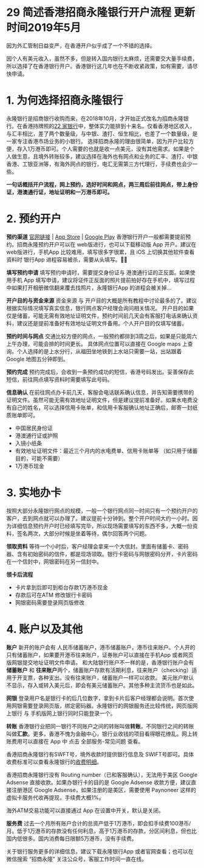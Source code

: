 # 29 简述香港招商永隆银行开户流程 更新时间2019年5月

因为外汇管制日益变严，在香港开户似乎成了一个不错的选择。
<!-- more -->
因个人有美元收入，虽然不多，但是转入国内银行太麻烦，还需要交大量手续费，所以选择了在香港银行开户。香港银行这几年也在不断收紧政策，如有需要，请尽快申请。

# 1. 为何选择招商永隆银行
永隆银行是招商银行收购而来，在2018年10月，才开始正式改名为招商永隆银行。在香港持牌照的[22 家银行](https://assets.kpmg/content/dam/kpmg/cn/pdf/zh/2018/08/hong-kong-banking-report-2018.pdf)中，整体实力能排到十来名。仅看香港地区收入，与汇丰相比，差了两个数量级，与中银、渣打、恒生相比，也差了一个数量级，是一家专注香港市场业务的小银行。
选择招商永隆的理由很简单，因为开户比较方便，存入1万港币即可。个人需要的也就是收一点美元，没有其他需求。如果是个人做生意，且境外转账较多，建议选择在海外也有网点和业务的汇丰、渣打、中银香港、工银亚洲等，有海外网点的银行，电汇无需第三方代理行，手续费也会少一些。

**一句话概括开户流程，网上预约，选好时间和网点，两三周后前往网点，带上身份证，港澳通行证，地址证明和一万港币即可。** 

# 2. 预约开户

**预约渠道**
 [官网链接](https://www.winglungbank.com/wlb_corporate/hk/about-us/service-guide/apply-now/account-opening-appointment.html)  | [App Store](https://itunes.apple.com/hk/app/%E6%8B%9B%E5%95%86%E6%B0%B8%E9%9A%86%E4%B8%80%E9%BB%9E%E9%80%9A/id526663971?mt=8) | [Google Play](https://itunes.apple.com/hk/app/%E6%8B%9B%E5%95%86%E6%B0%B8%E9%9A%86%E4%B8%80%E9%BB%9E%E9%80%9A/id526663971?mt=8)
香港银行开户一般都需要提前预约。招商永隆预约开户可以在 web版进行，也可以下载移动版 App 开户。建议在 web版进行，手机App 比较难用，填写很多字很累，且 iOS 上切换其他软件查看资料时 银行App 进程容易被杀，需要从头填写。🤦‍♂️

**填写预约申请**
填写预约申请时，需要提交身份证与 港澳通行证的正反面。如果使用手机 App 填写申请，建议将证件正反面的照片提前拍好存在手机中，填写过程中如果打开相册微信翻来覆去找照片，永隆银行App 的进程会被关掉... 

**开户目的与资金来源**
资金来源 与 开户目的大概是所有教程中讨论最多的了。建议根据实际情况填写真实信息，银行网点客户经理会询问相关情况。
开户目的如果仅是储蓄，可能无需有效地址证明文件，预约时间前几天会有客服打电话来确认资料，建议还是提前准备好有效地址证明文件备用。个人开户目的仅填写储蓄。

**预约时间与网点**
交通比较方便的网点，一般预约都排到3周之后，如果是只能周六上午办理，可能会排的时间更长。
具体网点位置可以直接在 Google maps 上查询。个人选择的是上水分行，从福田坐地铁到上水站只需要一站，出站跟着 Google 地图五分钟即到。

**预约完成**
预约完成后，会收到一条预约成功的短信，香港号码发出。妥善保存此短信，前往网点填写资料时需要填写此号码。

**信息确认**
在前往网点办卡前几天，客服会电话联系确认信息，并告知需要携带的证明文件。虽然可能无需有效地址证明文件，但是建议提前准备好。如果水电费没有自己的姓名，可以选择信用卡账单，和信用卡客服确认地址正确后，邮寄一封纸质账单即可。

- 中国居民身份证
- 港澳通行证或护照
- 入镜小纸条 
- 有效地址证明文件：最近三个月内的水电费单、信用卡账单等 （如只用于储蓄目的，可能不需要）
- 1万港币现金


# 3. 实地办卡
按照大部分永隆银行网点的规模，一般一个银行网点同一时间只有一个预约开户的客户，去到网点就可以办理了。建议提前十分钟到。整个开户时间大约一小时。因为详细信息预约开户时已经填写完毕，所以现场需要填写的东西不多，大概一份资料，签名两次，大部分时候是坐着等待，偶尔回答两个问题。

**领取资料**
等待一个小时后，客户经理会拿来一个大信封。里面有储蓄卡、密码器、含有初始密码的信件，都是现场领取。银行卡密码与网银密码分开，卡片密码在一个信封中，网银密码在另一信封中。

**领卡后流程**
- 卡片拿到后即可到柜台存款1万港币现金
- 存款后可在ATM 修改银行卡密码
- 网银密码需要登录网页版修改

# 4. 账户以及其他
**账户**
新开的账户会有 人民币储蓄账户，港币储蓄账户，港币往来账户。个人开的只有储蓄账户，如果要开港币往来账户，证券账户可以直接在手机App 或者网页版网银提交地址证明文件申请。
和大陆银行账户不一样的是，香港银行账户会有 **储蓄账户** 和 **往来账户**两个，储蓄账户存款有活期利息，往来账户（checking）适用于开支票，各种支出。没有往来账户，储蓄账户一样可以收款。
美元账户默认不显示，存入或转入美元后，即会有美元储蓄账户。其他多种主流货币也是如此。

**网银**
登录用户名是银行卡的后几位数字，拿到卡片后客户经理都会说明。首次使用网银需要登录网页版，绑定密码器。永隆银行的网银服务还比较传统，网页版网上银行 与 手机版网上银行同时只能登录一个。

**转账**
香港银行业把同一银行不同账户之间的转账叫做**转账**，不同银行之间的转账叫做**汇款**。更多，香港不愧为金融中心，银行业收钱的项目看得眼花缭乱。网上转账费用可以直接在 App 中 点击 全部服务-常见问题 查看。

香港招商永隆银行有SWFT号，境外收款时提供银行信息及 SWIFT号即可。具体收费标准可以查看永隆银行的[收费明细](https://www.cmbwinglungbank.com/wlb_corporate/files/hk/upload/about-us/service-guide/generalBankingSunflowerServiceCharges.pdf)。

香港招商永隆银行没有 Routing number（已和客服确认），无法用于美区 Google Adsense 直接收款。如果办银行卡的目的是 Google Adsense 收款方便，建议直接注册港区 Google Adsense，如果注册的是美区，需要使用 Paynoneer 这样的虚拟卡服务代收再提现，手续费大概1%。

海外ATM交易功能可以直接通过 App 在设置中开关，默认是关闭。

**服务费**
过去一个月所有账户合计的总资产低于1万港币，即会扣手续费100港币/月。低于1万港币的存款没有任何利息，高于1万港币的存款，分区间利息，但也比国内低很多。国内消费每日限额5万港币，没有手续费。

关于银行服务更多的详细信息，建议下载永隆银行App 或者官网查看；也可以在微信搜索 “招商永隆” 关注公众号，客服工作时间一直在线。












